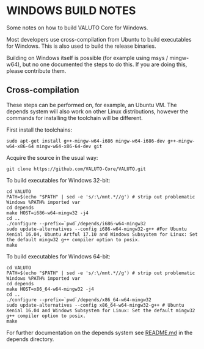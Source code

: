 WINDOWS BUILD NOTES
====================

Some notes on how to build VALUTO Core for Windows.

Most developers use cross-compilation from Ubuntu to build executables for
Windows. This is also used to build the release binaries.

Building on Windows itself is possible (for example using msys / mingw-w64),
but no one documented the steps to do this. If you are doing this, please contribute them.

Cross-compilation
-------------------

These steps can be performed on, for example, an Ubuntu VM. The depends system
will also work on other Linux distributions, however the commands for
installing the toolchain will be different.

First install the toolchains:

    sudo apt-get install g++-mingw-w64-i686 mingw-w64-i686-dev g++-mingw-w64-x86-64 mingw-w64-x86-64-dev git

Acquire the source in the usual way:

    git clone https://github.com/VALUTO-Core/VALUTO.git

To build executables for Windows 32-bit:

    cd VALUTO
    PATH=$(echo "$PATH" | sed -e 's/:\/mnt.*//g') # strip out problematic Windows %PATH% imported var
    cd depends
    make HOST=i686-w64-mingw32 -j4
    cd ..
    ./configure --prefix=`pwd`/depends/i686-w64-mingw32
    sudo update-alternatives --config i686-w64-mingw32-g++ #For Ubuntu Xenial 16.04, Ubuntu Artful 17.10 and Windows Subsystem for Linux: Set the default mingw32 g++ compiler option to posix.
    make

To build executables for Windows 64-bit:

    cd VALUTO
    PATH=$(echo "$PATH" | sed -e 's/:\/mnt.*//g') # strip out problematic Windows %PATH% imported var
    cd depends
    make HOST=x86_64-w64-mingw32 -j4
    cd ..
    ./configure --prefix=`pwd`/depends/x86_64-w64-mingw32
    sudo update-alternatives --config x86_64-w64-mingw32-g++ # Ubuntu Xenial 16.04 and Windows Subsystem for Linux: Set the default mingw32 g++ compiler option to posix.
    make

For further documentation on the depends system see [README.md](../depends/README.md) in the depends directory.
